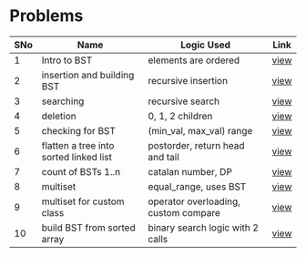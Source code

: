# Problems

SNo | Name | Logic Used | Link |
----|------|------------|------|
1 | Intro to BST | elements are ordered | [view](BST_intro.txt)
2 | insertion and building BST | recursive insertion | [view](BST_insertion.cpp)
3 | searching | recursive search | [view](BST_searching.cpp)
4 | deletion | 0, 1, 2 children | [view](BST_deletion.cpp)
5 | checking for BST | (min_val, max_val) range | [view](check_BST.cpp)
6 | flatten a tree into sorted linked list | postorder, return head and tail | [view](flatten_BST.cpp)
7 | count of BSTs 1..n | catalan number, DP | [view](catalan_number.cpp)
8 | multiset | equal_range, uses BST | [view](multiset.cpp)
9 | multiset for custom class | operator overloading, custom compare | [view](multiset_custom_class.cpp)
10 | build BST from sorted array | binary search logic with 2 calls | [view](build_BST_sorted_array.cpp)